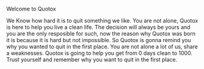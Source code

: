 Welcome to Quotox

We Know how hard it is to quit something we like.
You are not alone, Quotox is here to help you live a clean life.
The decision will always be yours and you are the only resposible for such, now the reason why Quotox was born it is because it is hard but not impossible. So Quotox is gonna remind you why you wanted to quit in the first place. You are not alone a lot of us, share a weaknesses. Quotox is going to help you get from 0 days clean to 1000. Trust yourself and remember why you want to quit in the first place.
